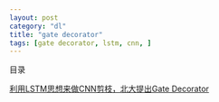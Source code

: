 ```yaml
---
layout: post
category: "dl"
title: "gate decorator"
tags: [gate decorator, lstm, cnn, ]
---
```


目录

<!-- TOC -->


<!-- /TOC -->


[利用LSTM思想来做CNN剪枝，北大提出Gate Decorator](https://mp.weixin.qq.com/s/kgl7mz4bK7SywkbViY_qhQ)
